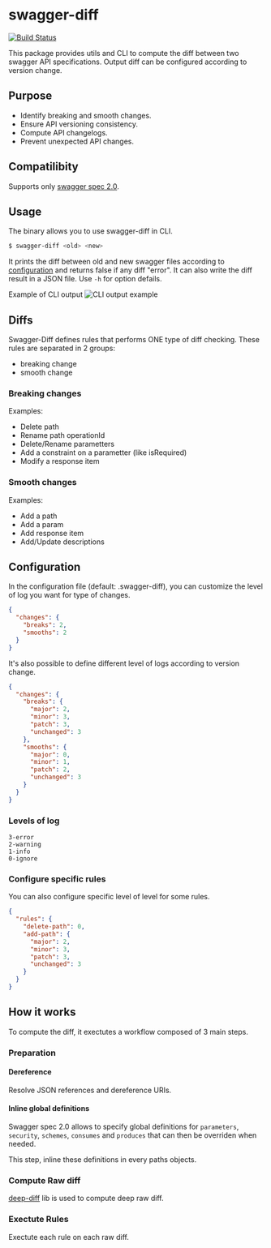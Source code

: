 # swagger-diff

[![Build Status][travis-image]][travis-url]

This package provides utils and CLI to compute the diff between two swagger API specifications. Output diff can be configured according to version change.

## Purpose
- Identify breaking and smooth changes.
- Ensure API versioning consistency.
- Compute API changelogs.
- Prevent unexpected API changes.

## Compatilibity

Supports only [swagger spec 2.0](https://github.com/swagger-api/swagger-spec/blob/master/versions/2.0.md).


## Usage
The binary allows you to use swagger-diff in CLI.
```bash
$ swagger-diff <old> <new>
```
It prints the diff between old and new swagger files according to [configuration](#configuration) and returns false if any diff "error". It can also write the diff result in a JSON file. Use `-h` for option defails.

Example of CLI output
![CLI output example](https://cloud.githubusercontent.com/assets/1886834/12273943/c748b518-b968-11e5-90ac-05102e184c35.png)


## Diffs
Swagger-Diff defines rules that performs ONE type of diff checking. These rules are separated in 2 groups:
- breaking change
- smooth change

### Breaking changes
Examples:
- Delete path
- Rename path operationId
- Delete/Rename parametters
- Add a constraint on a parametter (like isRequired)
- Modify a response item

### Smooth changes
Examples:
- Add a path
- Add a param
- Add response item
- Add/Update descriptions


## Configuration

In the configuration file (default: .swagger-diff), you can customize the level of log you want for type of changes.
```JSON
{
  "changes": {
    "breaks": 2,
    "smooths": 2
  }
}
```

It's also possible to define different level of logs according to version change.
```JSON
{
  "changes": {
    "breaks": {
      "major": 2,
      "minor": 3,
      "patch": 3,
      "unchanged": 3
    },
    "smooths": {
      "major": 0,
      "minor": 1,
      "patch": 2,
      "unchanged": 3
    }
  }
}
```


### Levels of log
```
3-error
2-warning
1-info
0-ignore
```

### Configure specific rules
You can also configure specific level of level for some rules.
```JSON
{
  "rules": {
    "delete-path": 0,
    "add-path": {
      "major": 2,
      "minor": 3,
      "patch": 3,
      "unchanged": 3
    }
  }
}
```

## How it works

To compute the diff, it exectutes a workflow composed of 3 main steps.

### Preparation

#### Dereference

Resolve JSON references and dereference URIs.

#### Inline global definitions

Swagger spec 2.0 allows to specify global definitions for `parameters`, `security`, `schemes`, `consumes` and `produces` that can then be overriden when needed.

This step, inline these definitions in every paths objects.

### Compute Raw diff
[deep-diff](https://www.npmjs.com/package/deep-diff) lib is used to compute deep raw diff.

### Exectute Rules
Exectute each rule on each raw diff.


[travis-url]: https://travis-ci.org/zallek/swagger-diff
[travis-image]: https://travis-ci.org/zallek/swagger-diff.svg
